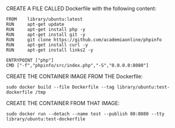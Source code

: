 CREATE A FILE CALLED Dockerfile with the following content:
```
FROM    library/ubuntu:latest
RUN     apt-get update
RUN     apt-get install php -y
RUN     apt-get install git -y 
RUN     git clone https://github.com/academiaonline/phpinfo
RUN     apt-get install curl -y
RUN     apt-get install links2 -y

ENTRYPOINT ["php"]
CMD ["-f","phpinfo/src/index.php","-S","0.0.0.0:8080"]
```
CREATE THE CONTAINER IMAGE FROM THE Dockerfile:
```
sudo docker build --file Dockerfile --tag library/ubuntu:test-dockerfile /tmp
```
CREATE THE CONTAINER FROM THAT IMAGE:
```
sudo docker run --detach --name test --publish 80:8080 --tty library/ubuntu:test-dockerfile
```
